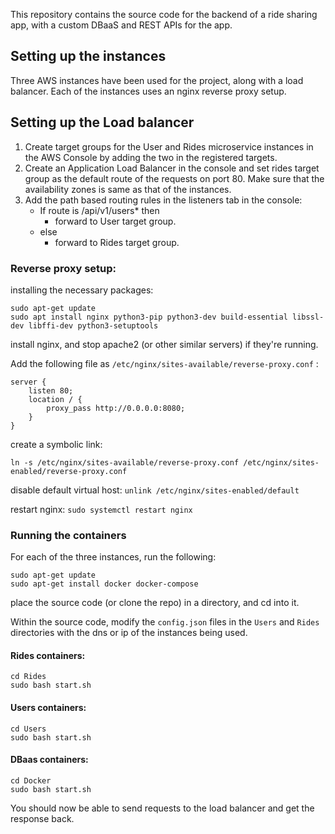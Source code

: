 
This repository contains the source code for the backend of a ride sharing app, with a custom DBaaS and REST APIs for the app.

## Setting up the instances
Three AWS instances have been used for the project, along with a load balancer.
Each of the instances uses an nginx reverse proxy setup.

## Setting up the Load balancer
1. Create target groups for the User and Rides microservice instances in the AWS Console by adding the two in the registered targets.
2. Create an Application Load Balancer in the console and set rides target group as the default route of the requests on port 80. Make sure that the availability zones is same as that of the instances.
3. Add the path based routing rules in the listeners tab in the console:
    * If route is /api/v1/users* then
        * forward to User target group.
    * else
        * forward to Rides target group.

### Reverse proxy setup:

installing the necessary packages:
```
sudo apt-get update
sudo apt install nginx python3-pip python3-dev build-essential libssl-dev libffi-dev python3-setuptools
```
install nginx, and stop apache2 (or other similar servers) if they're running.

Add the following file as ```/etc/nginx/sites-available/reverse-proxy.conf``` :
```
server {
    listen 80;
    location / {
        proxy_pass http://0.0.0.0:8080;
    }
}
```

create a symbolic link:

```ln -s /etc/nginx/sites-available/reverse-proxy.conf /etc/nginx/sites-enabled/reverse-proxy.conf```

disable default virtual host:
```unlink /etc/nginx/sites-enabled/default```

restart nginx:
```sudo systemctl restart nginx```

### Running the containers
For each of the three instances, run the following:
```
sudo apt-get update
sudo apt-get install docker docker-compose
```

place the source code (or clone the repo) in a directory, and cd into it.

Within the source code, modify the ```config.json``` files in the  ```Users``` and ```Rides``` directories with the dns or ip of the instances being used.

#### Rides containers:
```
cd Rides
sudo bash start.sh
```

#### Users containers:
```
cd Users
sudo bash start.sh
```

#### DBaas containers:
```
cd Docker
sudo bash start.sh
```


You should now be able to send requests to the load balancer and get the response back.
